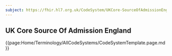 ```yaml
---
subject: https://fhir.hl7.org.uk/CodeSystem/UKCore-SourceOfAdmissionEngland
---
```

## UK Core Source Of Admission England

{{page:Home/Terminology/AllCodeSystems/CodeSystemTemplate.page.md}}